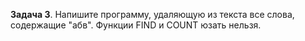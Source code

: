 **Задача 3**. Напишите программу, удаляющую из текста все слова, содержащие "абв". Функции FIND и COUNT юзать нельзя.
